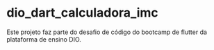 # dio_dart_calculadora_imc
Este projeto faz parte do desafio de código do bootcamp de flutter da plataforma de ensino DIO.

